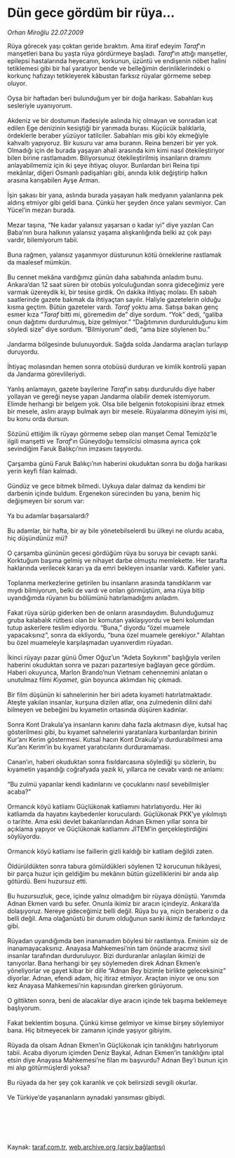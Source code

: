 # Dün gece gördüm bir rüya...

*Orhan Miroğlu 22.07.2009*

<div class="taraf_structure_2col_1zq">
<div class="margen_n">



 <p>Rüya görecek yaşı çoktan geride bıraktım. Ama itiraf edeyim <i>Taraf</i>’ın manşetleri bana bu yaşta rüya gördürmeye başladı. <i>Taraf</i>’ın attığı manşetler, epilepsi hastalarında heyecanın, korkunun, üzüntü ve endişenin nöbet halini tetiklemesi gibi bir hal yaratıyor bende ve belleğimin derinliklerindeki o korkunç hafızayı tetikleyerek kâbustan farksız rüyalar görmeme sebep oluyor. <br/><br/>Oysa bir haftadan beri bulunduğum yer bir doğa harikası. Sabahları kuş sesleriyle uyanıyorum. <br/><br/>Akdeniz ve bir dostumun ifadesiyle aslında hiç olmayan ve sonradan icat edilen Ege denizinin kesiştiği bir yarımada burası. Küçücük balıklarla, ördeklerle beraber yüzüyor tatilciler. Sabahları mis gibi köy ekmeğiyle kahvaltı yapıyoruz. Bir kusuru var ama buranın. Reina benzeri bir yer yok. Olmadığı için de burada yaşayan ahali arasında kim kimi nasıl ötekileştiriyor bilen birine rastlamadım. Biliyorsunuz ötekileştirilmiş insanların dramını anlayabilmemiz için iki şeye ihtiyaç oluyor. Bunlardan biri Reina tipi mekânlar, diğeri Osmanlı padişahları gibi, anında kılık değiştirip halkın arasına karışabilen Ayşe Arman. <br/><br/>İşin şakası bir yana, aslında burada yaşayan halk medyanın yalanlarına pek aldırış etmiyor gibi geldi bana. Çünkü her şeyden önce yalanı sevmiyor. Can Yücel’in mezarı burada. <br/><br/>Mezar taşına, “Ne kadar yalansız yaşarsan o kadar iyi” diye yazılan Can Baba’nın bura halkının yalansız yaşama alışkanlığında belki az çok payı vardır, bilemiyorum tabii. <br/><br/>Buna rağmen, yalansız yaşanmıyor düsturunun kötü örneklerine rastlamak da maalesef mümkün. <br/><br/>Bu cennet mekâna vardığımız günün daha sabahında anladım bunu. Ankara’dan 12 saat süren bir otobüs yolculuğundan sonra gideceğimiz yere varmak üzereydik ki, bir tesise girdik. On dakika ihtiyaç molası. Eh sabah saatlerinde gazete bakmak da ihtiyaçtan sayılır. Haliyle gazetelerin olduğu kısma geçtim. Bütün gazeteler vardı. <i>Taraf</i> yoktu ama. Satışa bakan genç esmer kıza “<i>Taraf</i> bitti mi, göremedim de” diye sordum. “Yok” dedi, “galiba onun dağıtımı durdurulmuş, bize gelmiyor.” “Dağıtımının durdurulduğunu kim söyledi size” diye sordum. “Bilmiyorum” dedi, “ama bize söylenen bu.” <br/><br/>Jandarma bölgesinde bulunuyorduk. Sağda solda Jandarma araçları turlayıp duruyordu. <br/><br/>İhtiyaç molasından hemen sonra otobüsü durduran ve kimlik kontrolü yapan da Jandarma görevlileriydi. <br/><br/>Yanlış anlamayın, gazete bayilerine <i>Taraf</i>’ın satışı durduruldu diye haber yollayan ve gereği neyse yapan Jandarma olabilir demek istemiyorum. Elimde herhangi bir belgem yok. Olsa bile belgenin fotokopisini ibraz etmek bir mesele, aslını arayıp bulmak ayrı bir mesele. Rüyalarıma döneyim iyisi mi, bu konu orda dursun. <br/><br/>Sözünü ettiğim ilk rüyayı görmeme sebep olan manşet Cemal Temizöz’le ilgili manşetti ve <i>Taraf</i>’ın Güneydoğu temsilcisi olmasına ayrıca çok sevindiğim Faruk Balıkçı’nın imzasını taşıyordu. <br/><br/>Çarşamba günü Faruk Balıkçı’nın haberini okuduktan sonra bu doğa harikası yerin keyfi filan kalmadı. <br/><br/>Gündüz ve gece bitmek bilmedi. Uykuya dalar dalmaz da kendimi bir darbenin içinde buldum. Ergenekon sürecinden bu yana, benim hiç değişmeyen bir sorum var: <br/><br/>Ya bu adamlar başarsalardı? <br/><br/>Bu adamlar, bir hafta, bir ay bile yönetebilselerdi bu ülkeyi ne olurdu acaba, hiç düşündünüz mü? <br/><br/>O çarşamba gününün gecesi gördüğüm rüya bu soruya bir cevaptı sanki. Korktuğum başıma gelmiş ve nihayet darbe olmuştu memlekette. Her tarafta haklarında verilecek kararı ya da emri bekleyen insanlar vardı. Kafleler yani. <br/><br/>Toplanma merkezlerine getirilen bu insanların arasında tanıdıklarım var mıydı bilmiyorum, belki de vardı ve onları görmüştüm, ama rüya bitip uyandığımda rüyanın bu bölümünü hatırlamadığımı anladım. <br/><br/>Fakat rüya sürüp giderken ben de onların arasındaydım. Bulunduğumuz gruba kalabalık rütbesi olan bir komutan yaklaşıyordu ve beni kolumdan tutup askerlere teslim ediyordu. “Buna,” diyordu “özel muamele yapacaksınız”, sonra da ekliyordu, “buna özel muamele gerekiyor.” Allahtan bu özel muameleyle karşılaşmadan uyanıverdim rüyadan. <br/><br/>İkinci rüyayı pazar günü Ömer Oğuz’un “Adeta Soykırım” başlığıyla verilen haberini okuduktan sonra ve pazarı pazartesiye bağlayan gece gördüm. Haberi okuyunca, Marlon Brando’nun Vietnam cehennemini anlatan o unutulmaz filmi <i>Kıyamet</i>, gün boyunca aklımdan hiç çıkmadı. <br/><br/>Bir film düşünün ki sahnelerinin her biri adeta kıyameti hatırlatmaktadır. Ateşte yakılan insanlar, kurşuna dizilen atlar, ona zulmedenin dilini dahi bilmeyen ve bebeğini bu kıyametin ortasında düşüren kadınlar. <br/><br/>Sonra Kont Drakula’ya insanların kanını daha fazla akıtmasın diye, kutsal haç gösterilmesi gibi, bu kıyamet sahnelerini yaratanlara kurbanlardan birinin Kur’anı Kerim göstermesi. Kutsal hacın Kont Drakula’yı durdurabilmesi ama Kur’anı Kerim’in bu kıyamet yaratıcılarını durduramaması. <br/><br/>Canan’ın, haberi okuduktan sonra fısıldarcasına söylediği şu sözlerin, bu kıyametin yaşandığı coğrafyada yazık ki, yıllarca ne cevabı vardı ne anlamı: <br/><br/>“Bu zulmü yapanlar kendi kadınlarını ve çocuklarını nasıl sevebilmişler acaba?” <br/><br/>Ormancık köyü katliamı Güçlükonak katliamını hatırlatıyordu. Her iki katliamda da hayatını kaybedenler koruculardı. Güçlükonak PKK’ye yıkılmıştı o tarihte. Ama eski devlet bakanlarından Adnan Ekmen yıllar sonra bir açıklama yapıyor ve Güçlükonak katliamını JİTEM’in gerçekleştirdiğini söylüyordu. <br/><br/>Ormancık köyü katliamı ise faillerin gizli kaldığı bir katliam değildi zaten. <br/><br/>Öldürüldükten sonra tabura gömüldükleri söylenen 12 korucunun hikâyesi, bir parça huzur için geldiğim bu mekânın bütün güzelliklerini bir anda alıp götürdü. Beni huzursuz etti. <br/><br/>Bu huzursuzluk, gece, içinde yalnız olmadığım bir rüyaya dönüştü. Yanımda Adnan Ekmen vardı bu sefer. Onunla ikimiz bir aracın içindeyiz. Ankara’da dolaşıyoruz. Nereye gideceğimiz belli değil. Rüya bu ya, niçin beraberiz o da belli değil. Ama olağanüstü bir durum olduğunun sanki ikimiz de farkındayız gibi. <br/><br/>Rüyadan uyandığımda ben inanamadım böylesi bir rastlantıya. Eminim siz de inanamayacaksınız. Anayasa Mahkemesi’nin tam önünde aracımız sivil insanlar tarafından durduruluyor. Bizi durduranlar anlaşılan ikimizi de tanıyorlar. Bana herhangi bir şey söylemeden direk Adnan Ekmen’e yöneliyorlar ve gayet kibar bir dille “Adnan Bey bizimle birlikte geleceksiniz” diyorlar. Adnan, efendi adam, hiç itiraz etmiyor. Araçtan iniyor ve onu son kez Anayasa Mahkemesi’nin kapısından girerken görüyorum. <br/><br/>O gittikten sonra, beni de alacaklar diye aracın içinde tek başıma beklemeye başlıyorum. <br/><br/>Fakat beklentim boşuna. Çünkü kimse gelmiyor ve kimse birşey söylemiyor bana. Hiç bitmeyecek bir zamanın içinde yaşıyor gibiyim. <br/><br/>Rüyada da olsam Adnan Ekmen’in Güçlükonak için tanıklığını hatırlıyorum tabii. Acaba diyorum içimden Deniz Baykal, Adnan Ekmen’in tanıklığını iptal etsin diye Anayasa Mahkemesi’ne filan mı başvurdu? Adnan Bey’i bunun için mi alıp götürmüşlerdi yoksa? <br/><br/>Bu rüyada da her şey çok karanlık ve çok belirsizdi sevgili okurlar. <br/><br/>Ve Türkiye’de yaşananların aynadaki yansıması gibiydi.</p>
<br/>
<br/>
<br/>



<br/>


<div id="taraf_not">
</div>

</div>


</div>

Kaynak: [taraf.com.tr](http://www.taraf.com.tr:80/makale/6662.htm), [web.archive.org (arşiv bağlantısı)](http://web.archive.org/web/20090727002113/http://www.taraf.com.tr:80/makale/6662.htm)
